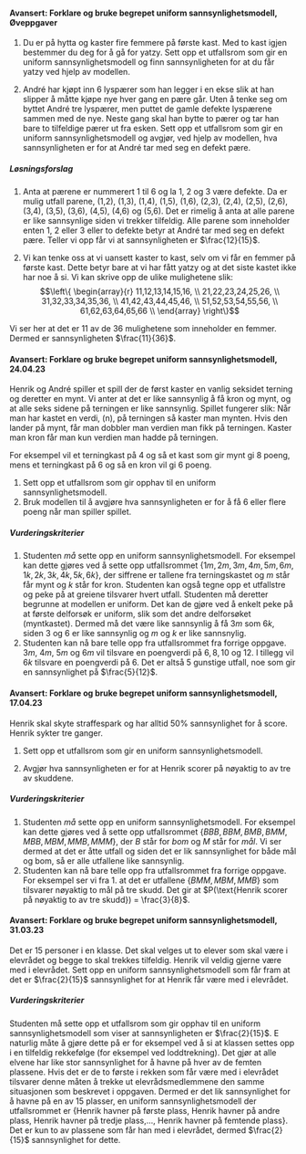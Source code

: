 #### Avansert: Forklare og bruke begrepet uniform sannsynlighetsmodell,  Øveppgaver

1. Du er på hytta og kaster fire femmere på første kast. Med to kast
    igjen bestemmer du deg for å gå for yatzy. Sett opp et utfallsrom
    som gir en uniform sannsynlighetsmodell og finn sannsynligheten for
    at du får yatzy ved hjelp av modellen.

2. André har kjøpt inn 6 lyspærer som han legger i en ekse slik at han slipper å måtte kjøpe nye hver gang en pære går. Uten å tenke seg om byttet André tre lyspærer, men puttet de gamle defekte lyspærene sammen med de nye. Neste gang skal han bytte to pærer og tar han bare to tilfeldige pærer ut fra esken. Sett opp et utfallsrom som gir en uniform sannsynlighetsmodell og avgjør, ved hjelp av modellen, hva sannsynligheten er for at André tar med seg en defekt pære.

##### Løsningsforslag

1. Anta at pærene er nummerert 1 til 6 og la 1, 2 og 3 være defekte. Da er
mulig utfall parene, (1,2), (1,3), (1,4), (1,5), (1,6), (2,3), (2,4),
(2,5), (2,6), (3,4), (3,5), (3,6), (4,5), (4,6) og (5,6). Det er
rimelig å anta at alle parene er like sannsynlige siden vi trekker tilfeldig. Alle parene som inneholder enten $1$, $2$ eller $3$ eller to defekte betyr at André tar med seg en defekt pære. Teller vi opp får vi at sannsynligheten er $\frac{12}{15}$.

2. Vi kan tenke oss at vi uansett kaster to kast, selv om vi får en femmer på første kast. Dette betyr bare at vi har fått yatzy og at det siste kastet ikke har noe å si. Vi kan skrive opp de ulike mulighetene slik:
$$\left\{ \begin{array}{r}
11,12,13,14,15,16, \\
21,22,23,24,25,26, \\
31,32,33,34,35,36, \\
41,42,43,44,45,46, \\
51,52,53,54,55,56, \\
61,62,63,64,65,66 \\
\end{array} \right\}$$

Vi ser her at det er $11$ av de $36$ mulighetene som inneholder en femmer. Dermed er sannsynligheten $\frac{11}{36}$.

#### Avansert: Forklare og bruke begrepet uniform sannsynlighetsmodell,  24.04.23

Henrik og André spiller et spill der de først kaster en vanlig seksidet terning og deretter en mynt. Vi anter at det er like sannsynlig å få kron og mynt, og at alle seks sidene på terningen er like sannsynlig. Spillet fungerer slik: Når man har kastet en verdi, \(n\), på terningen så kaster man mynten. Hvis den lander på mynt, får man dobbler man verdien man fikk på terningen. Kaster man kron får man kun verdien man hadde på terningen.

For eksempel vil et terningkast på 4 og så et kast som gir mynt gi 8 poeng, mens et terningkast på 6 og så en kron vil gi 6 poeng.

1. Sett opp et utfallsrom som gir opphav til en uniform sannsynlighetsmodell.
2. Bruk modellen til å avgjøre hva sannsynligheten er for å få 6 eller flere poeng når man spiller spillet.

##### Vurderingskriterier

1. Studenten *må* sette opp en uniform sannsynlighetsmodell. For eksempel kan dette gjøres ved å sette opp utfallsrommet $\{1m, 2m, 3m, 4m, 5m, 6m, 1k, 2k, 3k, 4k, 5k, 6k\}$, der siffrene er tallene fra terningskastet og $m$ står får mynt og $k$ står for kron. Studenten kan også tegne opp et utfallstre og peke på at greiene tilsvarer hvert utfall. Studenten må deretter begrunne at modellen er uniform. Det kan de gjøre ved å enkelt peke på at første delforsøk er uniform, slik som det andre delforsøket (myntkastet). Dermed må det være like sannsynlig å få $3m$ som $6k$, siden $3$ og $6$ er like sannsynlig og $m$ og $k$ er like sannsnylig.
2. Studenten kan nå bare telle opp fra utfallsrommet fra forrige oppgave. $3m$, $4m$, $5m$ og $6m$ vil tilsvare en poengverdi på $6, 8, 10$ og $12$. I tillegg vil $6k$ tilsvare en poengverdi på $6$. Det er altså 5 gunstige utfall, noe som gir en sannsynlighet på $\frac{5}{12}$.

#### Avansert: Forklare og bruke begrepet uniform sannsynlighetsmodell,  17.04.23

Henrik skal skyte straffespark og har alltid 50% sannsynlighet for å score. Henrik sykter tre ganger.

1. Sett opp et utfallsrom som gir en uniform sannsynlighetsmodell.

2. Avgjør hva sannsynligheten er for at Henrik scorer på nøyaktig to av tre av skuddene.

##### Vurderingskriterier

1. Studenten *må* sette opp en uniform sannsynlighetsmodell. For eksempel kan dette gjøres ved å sette opp utfallsrommet $\{BBB, BBM, BMB, BMM, MBB, MBM, MMB, MMM\}$, der $B$ står for *bom* og $M$ står for *mål*. Vi ser dermed at det er åtte utfall og siden det er lik sannsynlighet for både mål og bom, så er alle utfallene like sannsynlig.
2. Studenten kan nå bare telle opp fra utfallsrommet fra forrige oppgave. For eksempel ser vi fra 1. at det er utfallene $\{BMM, MBM, MMB\}$ som tilsvarer nøyaktig to mål på tre skudd. Det gir at $P(\text{Henrik scorer på nøyaktig to av tre skudd}) = \frac{3}{8}$.

#### Avansert: Forklare og bruke begrepet uniform sannsynlighetsmodell,  31.03.23

Det er 15 personer i en klasse. Det skal velges ut to elever som skal være i elevrådet og begge to skal trekkes tilfeldig. Henrik vil veldig gjerne være med i elevrådet. Sett opp en uniform sannsynlighetsmodell som får fram at det er $\frac{2}{15}$ sannsynlighet for at Henrik får være med i elevrådet.

##### Vurderingskriterier

Studenten må sette opp et utfallsrom som gir opphav til en uniform sannsynlighetsmodell som viser at sannsynligheten er $\frac{2}{15}$. E naturlig måte å gjøre dette på er for eksempel ved å si at klassen settes opp i en tilfeldig rekkefølge (for eksempel ved loddtrekning). Det gjør at alle elvene har like stor sannsynlighet for å havne på hver av de femten plassene. Hvis det er de to første i rekken som får være med i elevrådet tilsvarer denne måten å trekke ut elevrådsmedlemmene den samme situasjonen som beskrevet i oppgaven. Dermed er det lik sannsynlighet for å havne på en av $15$ plasser, en uniform sannsynlighetsmodell der utfallsrommet er {Henrik havner på første plass, Henrik havner på andre plass, Henrik havner på tredje plass,..., Henrik havner på femtende plass}. Det er kun to av plassene som får han med i elevrådet, dermed $\frac{2}{15}$ sannsynlighet for dette.
